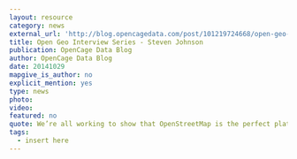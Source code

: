 ```yaml
---
layout: resource
category: news
external_url: 'http://blog.opencagedata.com/post/101219724668/open-geo-interview-series-steven-johnson-osm'
title: Open Geo Interview Series - Steven Johnson 
publication: OpenCage Data Blog
author: OpenCage Data Blog
date: 20141029
mapgive_is_author: no
explicit_mention: yes
type: news
photo:
video:
featured: no
quote: We’re all working to show that OpenStreetMap is the perfect platform for citizens to engage meaningfully with their geography.
tags:
  - insert here
---
```

